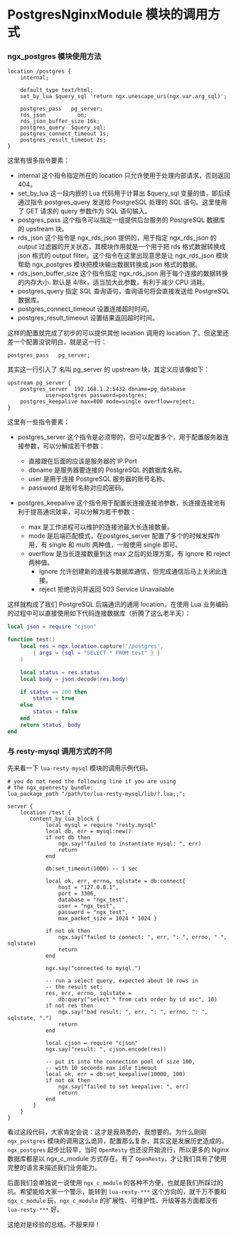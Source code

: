 # PostgresNginxModule 模块的调用方式

### ngx\_postgres 模块使用方法

```nginx
location /postgres {
    internal;

    default_type text/html;
    set_by_lua $query_sql 'return ngx.unescape_uri(ngx.var.arg_sql)';

    postgres_pass   pg_server;
    rds_json          on;
    rds_json_buffer_size 16k;
    postgres_query  $query_sql;
    postgres_connect_timeout 1s;
    postgres_result_timeout 2s;
}
```


这里有很多指令要素：

* internal 这个指令指定所在的 location 只允许使用于处理内部请求，否则返回 404。
* set\_by\_lua 这一段内嵌的 Lua 代码用于计算出 $query_sql 变量的值，即后续通过指令 postgres_query 发送给 PostgreSQL 处理的 SQL 语句。这里使用了 GET 请求的 query 参数作为 SQL 语句输入。
* postgres\_pass 这个指令可以指定一组提供后台服务的 PostgreSQL 数据库的 upstream 块。
* rds\_json 这个指令是 ngx\_rds\_json 提供的，用于指定 ngx\_rds\_json 的 output 过滤器的开关状态，其模块作用就是一个用于把 rds 格式数据转换成 json 格式的 output filter。这个指令在这里出现意思是让 ngx\_rds\_json 模块帮助 ngx\_postgres 模块把模块输出数据转换成 json 格式的数据。
* rds_json_buffer_size 这个指令指定 ngx\_rds\_json 用于每个连接的数据转换的内存大小. 默认是 4/8k，适当加大此参数，有利于减少 CPU 消耗。
* postgres_query 指定 SQL 查询语句，查询语句将会直接发送给 PostgreSQL 数据库。
* postgres_connect_timeout 设置连接超时时间。
* postgres_result_timeout 设置结果返回超时时间。

这样的配置就完成了初步的可以提供其他 location 调用的 location 了。但这里还差一个配置没说明白，就是这一行：

```
postgres_pass   pg_server;
```

其实这一行引入了 名叫 pg_server 的 upstream 块，其定义应该像如下：

```nginx
upstream pg_server {
    postgres_server  192.168.1.2:5432 dbname=pg_database
            user=postgres password=postgres;
    postgres_keepalive max=800 mode=single overflow=reject;
}
```

这里有一些指令要素：

* postgres_server 这个指令是必须带的，但可以配置多个，用于配置服务器连接参数，可以分解成若干参数：
    - 直接跟在后面的应该是服务器的 IP:Port
    - dbname 是服务器要连接的 PostgreSQL 的数据库名称。
    - user 是用于连接 PostgreSQL 服务器的账号名称。
    - password 是账号名称对应的密码。

* postgres_keepalive 这个指令用于配置长连接连接池参数，长连接连接池有利于提高通讯效率，可以分解为若干参数：
    - max 是工作进程可以维护的连接池最大长连接数量。
    - mode 是后端匹配模式，在postgres_server 配置了多个的时候发挥作用，有 single 和 multi 两种值，一般使用 single 即可。
    - overflow 是当长连接数量到达 max 之后的处理方案，有 ignore 和 reject 两种值。
        + ignore 允许创建新的连接与数据库通信，但完成通信后马上关闭此连接。
        + reject 拒绝访问并返回 503 Service Unavailable

这样就构成了我们 PostgreSQL 后端通讯的通用 location，在使用 Lua 业务编码的过程中可以直接使用如下代码连接数据库（折腾了这么老半天）：

```lua
local json = require "cjson"

function test()
    local res = ngx.location.capture('/postgres',
        { args = {sql = "SELECT * FROM test" } }
    )

    local status = res.status
    local body = json.decode(res.body)

    if status == 200 then
        status = true
    else
        status = false
    end
    return status, body
end
```

### 与 resty-mysql 调用方式的不同

先来看一下 `lua-resty-mysql` 模块的调用示例代码。

```nginx
# you do not need the following line if you are using
# the ngx_openresty bundle:
lua_package_path "/path/to/lua-resty-mysql/lib/?.lua;;";

server {
    location /test {
       content_by_lua_block {
            local mysql = require "resty.mysql"
            local db, err = mysql:new()
            if not db then
                ngx.say("failed to instantiate mysql: ", err)
                return
            end

            db:set_timeout(1000) -- 1 sec

            local ok, err, errno, sqlstate = db:connect{
                host = "127.0.0.1",
                port = 3306,
                database = "ngx_test",
                user = "ngx_test",
                password = "ngx_test",
                max_packet_size = 1024 * 1024 }

            if not ok then
                ngx.say("failed to connect: ", err, ": ", errno, " ", sqlstate)
                return
            end

            ngx.say("connected to mysql.")

            -- run a select query, expected about 10 rows in
            -- the result set:
            res, err, errno, sqlstate =
                db:query("select * from cats order by id asc", 10)
            if not res then
                ngx.say("bad result: ", err, ": ", errno, ": ", sqlstate, ".")
                return
            end

            local cjson = require "cjson"
            ngx.say("result: ", cjson.encode(res))

            -- put it into the connection pool of size 100,
            -- with 10 seconds max idle timeout
            local ok, err = db:set_keepalive(10000, 100)
            if not ok then
                ngx.say("failed to set keepalive: ", err)
                return
            end
        }
    }
}
```

看过这段代码，大家肯定会说：这才是我熟悉的，我想要的。为什么刚刚 `ngx_postgres` 模块的调用这么诡异，配置那么复杂，其实这是发展历史造成的。`ngx_postgres` 起步比较早，当时 `OpenResty` 也还没开始流行，所以更多的 Nginx 数据库都是以 ngx_c_module 方式存在。有了 `OpenResty`，才让我们具有了使用完整的语言来描述我们业务能力。

后面我们会单独说一说使用 `ngx_c_module` 的各种不方便，也就是我们所踩过的坑。希望能给大家一个警示，能转到 `lua-resty-***` 这个方向的，就千万不要和 `ngx_c_module` 玩，`ngx_c_module` 的扩展性、可维护性、升级等各方面都没有 `lua-resty-***` 好。

这绝对是经验的总结。不服来辩！
